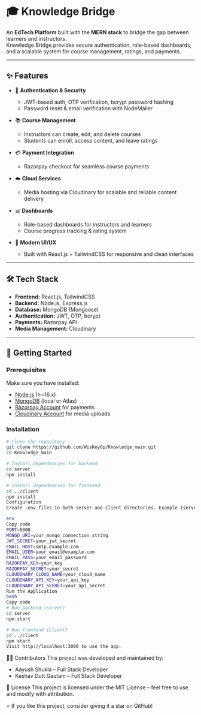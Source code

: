 # 🎓 Knowledge Bridge  

An **EdTech Platform** built with the **MERN stack** to bridge the gap between learners and instructors.  
Knowledge Bridge provides secure authentication, role-based dashboards, and a scalable system for course management, ratings, and payments.  

---

## ✨ Features
- 🔑 **Authentication & Security**  
  - JWT-based auth, OTP verification, bcrypt password hashing  
  - Password reset & email verification with NodeMailer  

- 📚 **Course Management**  
  - Instructors can create, edit, and delete courses  
  - Students can enroll, access content, and leave ratings  

- 💳 **Payment Integration**  
  - Razorpay checkout for seamless course payments  

- ☁️ **Cloud Services**  
  - Media hosting via Cloudinary for scalable and reliable content delivery  

- 📊 **Dashboards**  
  - Role-based dashboards for instructors and learners  
  - Course progress tracking & rating system  

- 🎨 **Modern UI/UX**  
  - Built with React.js + TailwindCSS for responsive and clean interfaces  

---

## 🛠️ Tech Stack
- **Frontend:** React.js, TailwindCSS  
- **Backend:** Node.js, Express.js  
- **Database:** MongoDB (Mongoose)  
- **Authentication:** JWT, OTP, bcrypt  
- **Payments:** Razorpay API  
- **Media Management:** Cloudinary  

---

## 🚀 Getting Started

### Prerequisites
Make sure you have installed:  
- [Node.js](https://nodejs.org/) (>=16.x)  
- [MongoDB](https://www.mongodb.com/) (local or Atlas)  
- [Razorpay Account](https://razorpay.com/) for payments  
- [Cloudinary Account](https://cloudinary.com/) for media uploads  

### Installation
```bash
# Clone the repository
git clone https://github.com/WisKeyOp/Knowledge_main.git
cd Knowledge_main

# Install dependencies for backend
cd server
npm install

# Install dependencies for frontend
cd ../client
npm install
Configuration
Create .env files in both server and client directories. Example (server):

env
Copy code
PORT=5000
MONGO_URI=your_mongo_connection_string
JWT_SECRET=your_jwt_secret
EMAIL_HOST=smtp.example.com
EMAIL_USER=your_email@example.com
EMAIL_PASS=your_email_password
RAZORPAY_KEY=your_key
RAZORPAY_SECRET=your_secret
CLOUDINARY_CLOUD_NAME=your_cloud_name
CLOUDINARY_API_KEY=your_api_key
CLOUDINARY_API_SECRET=your_api_secret
Run the Application
bash
Copy code
# Run backend (server)
cd server
npm start

# Run frontend (client)
cd ../client
npm start
Visit http://localhost:3000 to use the app.

```
👨‍💻 Contributors
This project was developed and maintained by:
- Aayush Shukla – Full Stack Developer
- Keshav Dutt Gautam – Full Stack Developer

📜 License
This project is licensed under the MIT License – feel free to use and modify with attribution.

⭐ If you like this project, consider giving it a star on GitHub!


